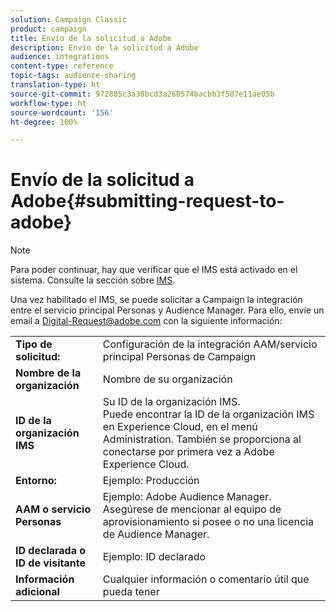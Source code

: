 ```yaml
---
solution: Campaign Classic
product: campaign
title: Envío de la solicitud a Adobe
description: Envío de la solicitud a Adobe
audience: integrations
content-type: reference
topic-tags: audience-sharing
translation-type: ht
source-git-commit: 972885c3a38bcd3a260574bacbb3f507e11ae05b
workflow-type: ht
source-wordcount: '156'
ht-degree: 100%

---
```



# Envío de la solicitud a Adobe{#submitting-request-to-adobe}

>[!NOTE]
>
>Para poder continuar, hay que verificar que el IMS está activado en el sistema. Consulte la sección sobre [IMS](../../integrations/using/about-adobe-id.md).

Una vez habilitado el IMS, se puede solicitar a Campaign la integración entre el servicio principal Personas y Audience Manager. Para ello, envíe un email a [Digital-Request@adobe.com](mailto:Digital-Request@adobe.com) con la siguiente información:

<table> 
 <tbody> 
  <tr> 
   <td> <strong>Tipo de solicitud:</strong><br /> </td> 
   <td> Configuración de la integración AAM/servicio principal Personas de Campaign </td> 
  </tr> 
  <tr> 
   <td> <strong>Nombre de la organización</strong><br /> </td> 
   <td> Nombre de su organización </td> 
  </tr> 
  <tr> 
   <td> <strong>ID de la organización IMS</strong><br /> </td> 
   <td> Su ID de la organización IMS. <br> Puede encontrar la ID de la organización IMS en Experience Cloud, en el menú Administration. También se proporciona al conectarse por primera vez a Adobe Experience Cloud. </td> 
  </tr> 
  <tr> 
   <td> <strong>Entorno:</strong><br /> </td> 
   <td> Ejemplo: Producción </td> 
  </tr> 
  <tr> 
   <td> <strong>AAM o servicio Personas</strong><br /> </td> 
   <td> Ejemplo: Adobe Audience Manager. Asegúrese de mencionar al equipo de aprovisionamiento si posee o no una licencia de Audience Manager.</td> 
  </tr> 
  <tr> 
   <td> <strong>ID declarada o ID de visitante</strong><br /> </td> 
   <td> Ejemplo: ID declarado </td> 
  </tr> 
  <tr> 
   <td> <strong>Información adicional</strong><br /> </td> 
   <td> Cualquier información o comentario útil que pueda tener </td> 
  </tr> 
 </tbody> 
</table>
